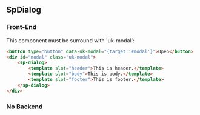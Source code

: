 ## SpDialog

### Front-End

This component must be surround with 'uk-modal':

```html
<button type="button" data-uk-modal="{target:'#modal'}">Open</button>
<div id="modal" class="uk-modal">
    <sp-dialog>
        <template slot="header">This is header.</template>
        <template slot="body">This is body.</template>
        <template slot="footer">This is footer.</template>
    </sp-dialog>
</div>
```



### No Backend

